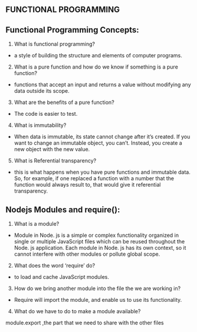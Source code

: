 ## FUNCTIONAL PROGRAMMING
## Functional Programming Concepts:
1. What is functional programming?

* a style of building the structure and elements of computer programs.
2. What is a pure function and how do we know if something is a pure function?

* functions that accept an input and returns a value without modifying any data outside its scope.
3. What are the benefits of a pure function?

* The code is easier to test.
4. What is immutability?

* When data is immutable, its state cannot change after it’s created. If you want to change an immutable object, you can’t. Instead, you create a new object with the new value.
5. What is Referential transparency?

* this is what happens when you have pure functions and immutable data. So, for example, if one replaced a function with a number that the function would always result to, that would give it referential transparency.

## Nodejs Modules and require():
1. What is a module?

* Module in Node. js is a simple or complex functionality organized in single or multiple JavaScript files which can be reused throughout the Node. js application. Each module in Node. js has its own context, so it cannot interfere with other modules or pollute global scope.
2. What does the word ‘require’ do?

* to load and cache JavaScript modules.
3. How do we bring another module into the file the we are working in?

* Require will import the module, and enable us to use its functionality.
4. What do we have to do to make a module available?

module.export ,the part that we need to share with the other files
